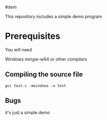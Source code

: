 #dem

This repository includes a simple demo program

# Prerequisites

You will need

Windows 
mingw-w64 or other compilers

## Compiling the source file

    gcc test.c -mwindows -o test

## Bugs

it's just a simple demo

